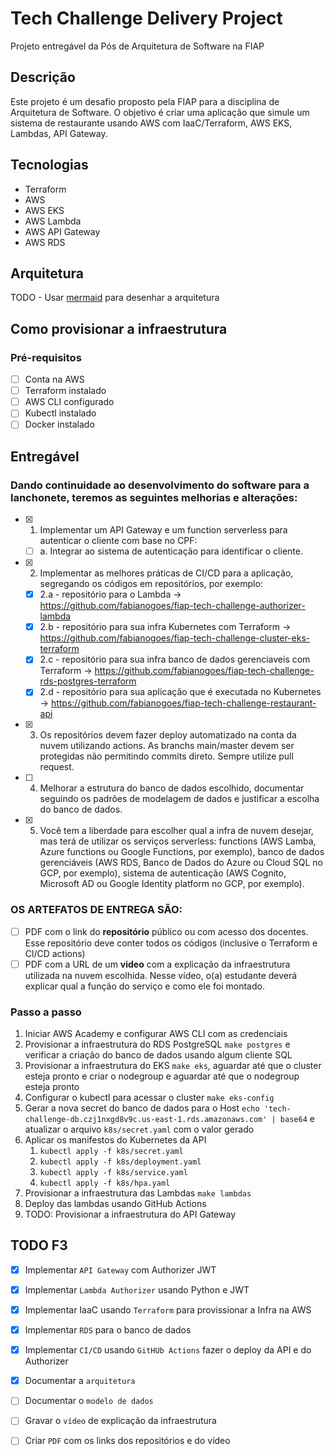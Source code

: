 # Tech Challenge Delivery Project
Projeto entregável da Pós de Arquitetura de Software na FIAP

## Descrição
Este projeto é um desafio proposto pela FIAP para a disciplina de Arquitetura de Software. O objetivo é criar uma aplicação que simule um sistema de restaurante usando AWS com IaaC/Terraform, AWS EKS, Lambdas, API Gateway.

## Tecnologias
- Terraform
- AWS
- AWS EKS
- AWS Lambda
- AWS API Gateway
- AWS RDS

## Arquitetura
TODO - Usar [mermaid](https://mermaid.js.org/intro/) para desenhar a arquitetura

## Como provisionar a infraestrutura

### Pré-requisitos
- [ ] Conta na AWS
- [ ] Terraform instalado
- [ ] AWS CLI configurado
- [ ] Kubectl instalado
- [ ] Docker instalado

## Entregável

### Dando continuidade ao desenvolvimento do software para a lanchonete, teremos as seguintes melhorias e alterações:

- [x] 1. Implementar um API Gateway e um function serverless para autenticar o cliente com base no CPF:
    - [ ] a. Integrar ao sistema de autenticação para identificar o cliente.
- [x] 2. Implementar as melhores práticas de CI/CD para a aplicação, segregando os códigos em repositórios, por exemplo:
    - [x] 2.a - repositório para o Lambda -> https://github.com/fabianogoes/fiap-tech-challenge-authorizer-lambda
    - [x] 2.b - repositório para sua infra Kubernetes com Terraform -> https://github.com/fabianogoes/fiap-tech-challenge-cluster-eks-terraform
    - [x] 2.c - repositório para sua infra banco de dados gerenciaveis com Terraform -> https://github.com/fabianogoes/fiap-tech-challenge-rds-postgres-terraform
    - [x] 2.d - repositório para sua aplicação que é executada no Kubernetes -> https://github.com/fabianogoes/fiap-tech-challenge-restaurant-api
- [x] 3. Os repositórios devem fazer deploy automatizado na conta da nuvem utilizando actions. As branchs main/master devem ser protegidas não permitindo commits direto. Sempre utilize pull request.
- [ ] 4. Melhorar a estrutura do banco de dados escolhido, documentar seguindo os padrões de modelagem de dados e justificar a escolha do banco de dados.
- [x] 5. Você tem a liberdade para escolher qual a infra de nuvem desejar, mas terá de utilizar os serviços serverless: functions (AWS Lamba, Azure functions ou Google Functions, por exemplo), banco de dados gerenciáveis (AWS RDS, Banco de Dados do Azure ou Cloud SQL no GCP, por exemplo), sistema de autenticação (AWS Cognito, Microsoft AD ou Google Identity platform no GCP, por exemplo).

### OS ARTEFATOS DE ENTREGA SÃO:

- [ ]  PDF com o link do **repositório** público ou com acesso dos docentes. Esse repositório deve conter todos os códigos (inclusive o Terraform e Cl/CD actions)
- [ ]  PDF com a URL de um **video** com a explicação da infraestrutura utilizada na nuvem escolhida.
Nesse vídeo, o(a) estudante deverá explicar qual a função do serviço e como ele foi montado.

### Passo a passo
1. Iniciar AWS Academy e configurar AWS CLI com as credenciais
2. Provisionar a infraestrutura do RDS PostgreSQL `make postgres` e verificar a criação do banco de dados usando algum cliente SQL
3. Provisionar a infraestrutura do EKS `make eks`, aguardar até que o cluster esteja pronto e criar o nodegroup e aguardar até que o nodegroup esteja pronto  
4. Configurar o kubectl para acessar o cluster `make eks-config` 
5. Gerar a nova secret do banco de dados para o Host `echo 'tech-challenge-db.czj1nxgd8v9c.us-east-1.rds.amazonaws.com' | base64` e atualizar o arquivo `k8s/secret.yaml` com o valor gerado
6. Aplicar os manifestos do Kubernetes da API
   1. `kubectl apply -f k8s/secret.yaml`
   2. `kubectl apply -f k8s/deployment.yaml`
   3. `kubectl apply -f k8s/service.yaml`
   5. `kubectl apply -f k8s/hpa.yaml`
7. Provisionar a infraestrutura das Lambdas `make lambdas`
8. Deploy das lambdas usando GitHub Actions
9. TODO: Provisionar a infraestrutura do API Gateway

## TODO F3

- [x] Implementar `API Gateway` com Authorizer JWT
- [x] Implementar `Lambda Authorizer` usando Python e JWT
- [x] Implementar IaaC usando `Terraform` para provissionar a Infra na AWS
- [x] Implementar `RDS` para o banco de dados
- [x] Implementar `CI/CD` usando `GitHUb Actions` fazer o deploy da API e do Authorizer
- [x] Documentar a `arquitetura`
- [ ] Documentar o `modelo de dados`
- [ ] Gravar o `vídeo` de explicação da infraestrutura
- [ ] Criar `PDF` com os links dos repositórios e do vídeo
   
